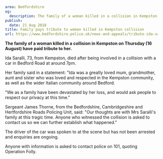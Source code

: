 ```yaml
area: Bedfordshire
og:
  description: The family of a woman killed in a collision in Kempston on Thursday (16 August) have paid tribute to her.
publish:
  date: 21 Aug 2018
title: Family pays tribute to woman killed in Kempston collision
url: https://www.bedfordshire.police.uk/news-and-appeals/tribute-ida-saralli-kempston-aug2018
```

**The family of a woman killed in a collision in Kempston on Thursday (16 August) have paid tribute to her.**

Ida Saralli, 73, from Kempston, died after being involved in a collision with a car in Bedford Road at around 7pm.

Her family said in a statement: "Ida was a greatly loved mum, grandmother, aunt and sister who was loved and respected in the Kempston community, as well as the wider Italian community around Bedford.

"We as a family have been devastated by her loss, and would ask people to respect our privacy at this time."

Sergeant James Thorne, from the Bedfordshire, Cambridgeshire and Hertfordshire Roads Policing Unit, said: "Our thoughts are with Mrs Saralli's family at this tragic time. Anyone who witnessed the collision is asked to contact us so we can further establish what happened."

The driver of the car was spoken to at the scene but has not been arrested and enquiries are ongoing.

Anyone with information is asked to contact police on 101, quoting Operation Folly.
